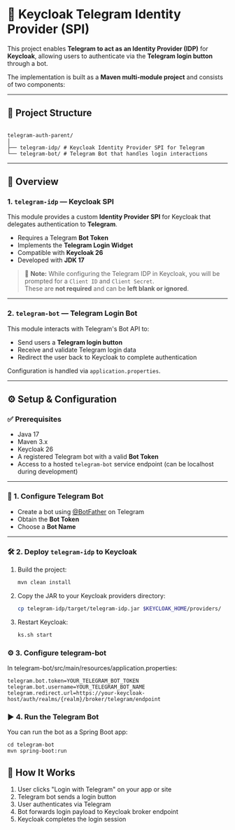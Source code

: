 # 🤖 Keycloak Telegram Identity Provider (SPI)

This project enables **Telegram to act as an Identity Provider (IDP)** for **Keycloak**, allowing users to authenticate via the **Telegram login button** through a bot.

The implementation is built as a **Maven multi-module project** and consists of two components:

---

## 📁 Project Structure
```text

telegram-auth-parent/
│
├── telegram-idp/ # Keycloak Identity Provider SPI for Telegram
└── telegram-bot/ # Telegram Bot that handles login interactions

```
---

## 🚀 Overview

### 1. `telegram-idp` — Keycloak SPI

This module provides a custom **Identity Provider SPI** for Keycloak that delegates authentication to **Telegram**.

- Requires a Telegram **Bot Token**
- Implements the **Telegram Login Widget**
- Compatible with **Keycloak 26**
- Developed with **JDK 17**

> 🔐 **Note:** While configuring the Telegram IDP in Keycloak, you will be prompted for a `Client ID` and `Client Secret`.  
> These are **not required** and can be **left blank or ignored**.

---

### 2. `telegram-bot` — Telegram Login Bot

This module interacts with Telegram's Bot API to:

- Send users a **Telegram login button**
- Receive and validate Telegram login data
- Redirect the user back to Keycloak to complete authentication

Configuration is handled via `application.properties`.

---

## ⚙️ Setup & Configuration

### ✅ Prerequisites

- Java 17
- Maven 3.x
- Keycloak 26
- A registered Telegram bot with a valid **Bot Token**
- Access to a hosted `telegram-bot` service endpoint (can be localhost during development)

---

### 🧩 1. Configure Telegram Bot

- Create a bot using [@BotFather](https://t.me/BotFather) on Telegram
- Obtain the **Bot Token**
- Choose a **Bot Name**

---

### 🛠️ 2. Deploy `telegram-idp` to Keycloak

1. Build the project:

   ```bash
   mvn clean install
2. Copy the JAR to your Keycloak providers directory:
    ```bash
   cp telegram-idp/target/telegram-idp.jar $KEYCLOAK_HOME/providers/
    ```
3. Restart Keycloak:
    ```bash
   ks.sh start

### ⚙️ 3. Configure telegram-bot

In telegram-bot/src/main/resources/application.properties:
```text
telegram.bot.token=YOUR_TELEGRAM_BOT_TOKEN
telegram.bot.username=YOUR_TELEGRAM_BOT_NAME
telegram.redirect.url=https://your-keycloak-host/auth/realms/{realm}/broker/telegram/endpoint
```
### ▶️ 4. Run the Telegram Bot

You can run the bot as a Spring Boot app:
```text
cd telegram-bot
mvn spring-boot:run
```

## 📌 How It Works
1. User clicks "Login with Telegram" on your app or site
2. Telegram bot sends a login button
3. User authenticates via Telegram
4. Bot forwards login payload to Keycloak broker endpoint
5. Keycloak completes the login session